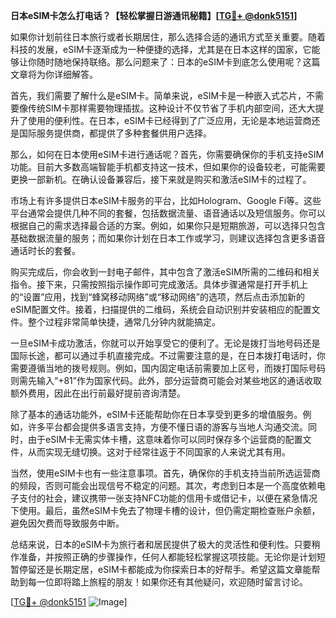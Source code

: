 **日本eSIM卡怎么打电话？【轻松掌握日游通讯秘籍】[[TG💪+ @donk5151](https://t.me/s/donk5151)]**

如果你计划前往日本旅行或者长期居住，那么选择合适的通讯方式至关重要。随着科技的发展，eSIM卡逐渐成为一种便捷的选择，尤其是在日本这样的国家，它能够让你随时随地保持联络。那么问题来了：日本的eSIM卡到底怎么使用呢？这篇文章将为你详细解答。

首先，我们需要了解什么是eSIM卡。简单来说，eSIM卡是一种嵌入式芯片，不需要像传统SIM卡那样需要物理插拔。这种设计不仅节省了手机内部空间，还大大提升了使用的便利性。在日本，eSIM卡已经得到了广泛应用，无论是本地运营商还是国际服务提供商，都提供了多种套餐供用户选择。

那么，如何在日本使用eSIM卡进行通话呢？首先，你需要确保你的手机支持eSIM功能。目前大多数高端智能手机都支持这一技术，但如果你的设备较老，可能需要更换一部新机。在确认设备兼容后，接下来就是购买和激活eSIM卡的过程了。

市场上有许多提供日本eSIM卡服务的平台，比如Hologram、Google Fi等。这些平台通常会提供几种不同的套餐，包括数据流量、语音通话以及短信服务。你可以根据自己的需求选择最合适的方案。例如，如果你只是短期旅游，可以选择只包含基础数据流量的服务；而如果你计划在日本工作或学习，则建议选择包含更多语音通话时长的套餐。

购买完成后，你会收到一封电子邮件，其中包含了激活eSIM所需的二维码和相关指令。接下来，只需按照指示操作即可完成激活。具体步骤通常是打开手机上的“设置”应用，找到“蜂窝移动网络”或“移动网络”的选项，然后点击添加新的eSIM配置文件。接着，扫描提供的二维码，系统会自动识别并安装相应的配置文件。整个过程非常简单快捷，通常几分钟内就能搞定。

一旦eSIM卡成功激活，你就可以开始享受它的便利了。无论是拨打当地号码还是国际长途，都可以通过手机直接完成。不过需要注意的是，在日本拨打电话时，你需要遵循当地的拨号规则。例如，国内固定电话前需要加上区号，而拨打国际号码则需先输入“+81”作为国家代码。此外，部分运营商可能会对某些地区的通话收取额外费用，因此在出行前最好提前咨询清楚。

除了基本的通话功能外，eSIM卡还能帮助你在日本享受到更多的增值服务。例如，许多平台都会提供多语言支持，方便不懂日语的游客与当地人沟通交流。同时，由于eSIM卡无需实体卡槽，这意味着你可以同时保存多个运营商的配置文件，从而实现无缝切换。这对于经常往返于不同国家的人来说尤其有用。

当然，使用eSIM卡也有一些注意事项。首先，确保你的手机支持当前所选运营商的频段，否则可能会出现信号不稳定的问题。其次，考虑到日本是一个高度依赖电子支付的社会，建议携带一张支持NFC功能的信用卡或借记卡，以便在紧急情况下使用。最后，虽然eSIM卡免去了物理卡槽的设计，但仍需定期检查账户余额，避免因欠费而导致服务中断。

总结来说，日本的eSIM卡为旅行者和居民提供了极大的灵活性和便利性。只要稍作准备，并按照正确的步骤操作，任何人都能轻松掌握这项技能。无论你是计划短暂停留还是长期定居，eSIM卡都能成为你探索日本的好帮手。希望这篇文章能帮助到每一位即将踏上旅程的朋友！如果你还有其他疑问，欢迎随时留言讨论。

[[TG💪+ @donk5151](https://t.me/s/donk5151) ![Image](https://i.postimg.cc/rwNCRYN7/Snipaste-2025-04-30-17-27-05.png)]